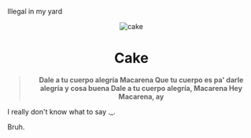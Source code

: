 Illegal in my yard
<div align="center">
 <img src="https://raw.githubusercontent.com/Ynnhar/I-m-illegal-._./main/luigi-bruh.gif" alt="cake">
 <h1>Cake</h1>
  <blockquote><b>Dale a tu cuerpo alegría Macarena
Que tu cuerpo es pa' darle alegría y cosa buena
Dale a tu cuerpo alegría, Macarena
Hey Macarena, ay</i></b></blockquote>
</div>



I really don't know what to say ._.

Bruh.
